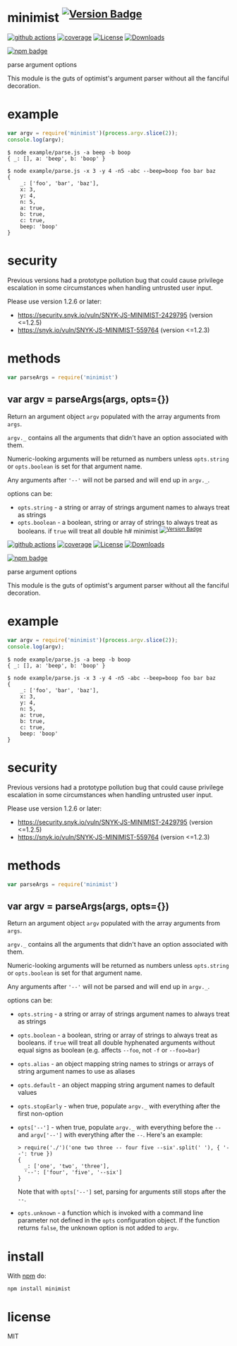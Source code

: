 # minimist <sup>[![Version Badge][npm-version-svg]][package-url]</sup>

[![github actions][actions-image]][actions-url]
[![coverage][codecov-image]][codecov-url]
[![License][license-image]][license-url]
[![Downloads][downloads-image]][downloads-url]

[![npm badge][npm-badge-png]][package-url]

parse argument options

This module is the guts of optimist's argument parser without all the
fanciful decoration.

# example

``` js
var argv = require('minimist')(process.argv.slice(2));
console.log(argv);
```

```
$ node example/parse.js -a beep -b boop
{ _: [], a: 'beep', b: 'boop' }
```

```
$ node example/parse.js -x 3 -y 4 -n5 -abc --beep=boop foo bar baz
{
	_: ['foo', 'bar', 'baz'],
	x: 3,
	y: 4,
	n: 5,
	a: true,
	b: true,
	c: true,
	beep: 'boop'
}
```

# security

Previous versions had a prototype pollution bug that could cause privilege
escalation in some circumstances when handling untrusted user input.

Please use version 1.2.6 or later:

* https://security.snyk.io/vuln/SNYK-JS-MINIMIST-2429795 (version <=1.2.5)
* https://snyk.io/vuln/SNYK-JS-MINIMIST-559764 (version <=1.2.3)

# methods

``` js
var parseArgs = require('minimist')
```

## var argv = parseArgs(args, opts={})

Return an argument object `argv` populated with the array arguments from `args`.

`argv._` contains all the arguments that didn't have an option associated with
them.

Numeric-looking arguments will be returned as numbers unless `opts.string` or
`opts.boolean` is set for that argument name.

Any arguments after `'--'` will not be parsed and will end up in `argv._`.

options can be:

* `opts.string` - a string or array of strings argument names to always treat as
strings
* `opts.boolean` - a boolean, string or array of strings to always treat as
booleans. if `true` will treat all double h# minimist <sup>[![Version Badge][npm-version-svg]][package-url]</sup>

[![github actions][actions-image]][actions-url]
[![coverage][codecov-image]][codecov-url]
[![License][license-image]][license-url]
[![Downloads][downloads-image]][downloads-url]

[![npm badge][npm-badge-png]][package-url]

parse argument options

This module is the guts of optimist's argument parser without all the
fanciful decoration.

# example

``` js
var argv = require('minimist')(process.argv.slice(2));
console.log(argv);
```

```
$ node example/parse.js -a beep -b boop
{ _: [], a: 'beep', b: 'boop' }
```

```
$ node example/parse.js -x 3 -y 4 -n5 -abc --beep=boop foo bar baz
{
	_: ['foo', 'bar', 'baz'],
	x: 3,
	y: 4,
	n: 5,
	a: true,
	b: true,
	c: true,
	beep: 'boop'
}
```

# security

Previous versions had a prototype pollution bug that could cause privilege
escalation in some circumstances when handling untrusted user input.

Please use version 1.2.6 or later:

* https://security.snyk.io/vuln/SNYK-JS-MINIMIST-2429795 (version <=1.2.5)
* https://snyk.io/vuln/SNYK-JS-MINIMIST-559764 (version <=1.2.3)

# methods

``` js
var parseArgs = require('minimist')
```

## var argv = parseArgs(args, opts={})

Return an argument object `argv` populated with the array arguments from `args`.

`argv._` contains all the arguments that didn't have an option associated with
them.

Numeric-looking arguments will be returned as numbers unless `opts.string` or
`opts.boolean` is set for that argument name.

Any arguments after `'--'` will not be parsed and will end up in `argv._`.

options can be:

* `opts.string` - a string or array of strings argument names to always treat as
strings
* `opts.boolean` - a boolean, string or array of strings to always treat as
booleans. if `true` will treat all double hyphenated arguments without equal signs
as boolean (e.g. affects `--foo`, not `-f` or `--foo=bar`)
* `opts.alias` - an object mapping string names to strings or arrays of string
argument names to use as aliases
* `opts.default` - an object mapping string argument names to default values
* `opts.stopEarly` - when true, populate `argv._` with everything after the
first non-option
* `opts['--']` - when true, populate `argv._` with everything before the `--`
and `argv['--']` with everything after the `--`. Here's an example:

  ```
  > require('./')('one two three -- four five --six'.split(' '), { '--': true })
  {
    _: ['one', 'two', 'three'],
    '--': ['four', 'five', '--six']
  }
  ```

  Note that with `opts['--']` set, parsing for arguments still stops after the
  `--`.

* `opts.unknown` - a function which is invoked with a command line parameter not
defined in the `opts` configuration object. If the function returns `false`, the
unknown option is not added to `argv`.

# install

With [npm](https://npmjs.org) do:

```
npm install minimist
```

# license

MIT

[package-url]: https://npmjs.org/package/minimist
[npm-version-svg]: https://versionbadg.es/minimistjs/minimist.svg
[npm-badge-png]: https://nodei.co/npm/minimist.png?downloads=true&stars=true
[license-image]: https://img.shields.io/npm/l/minimist.svg
[license-url]: LICENSE
[downloads-image]: https://img.shields.io/npm/dm/minimist.svg
[downloads-url]: https://npm-stat.com/charts.html?package=minimist
[codecov-image]: https://codecov.io/gh/minimistjs/minimist/branch/main/graphs/badge.svg
[codecov-url]: https://app.codecov.io/gh/minimistjs/minimist/
[actions-image]: https://img.shields.io/endpoint?url=https://github-actions-badge-u3jn4tfpocch.runkit.sh/minimistjs/minimist
[actions-url]: https://github.com/minimistjs/minimist/actions
